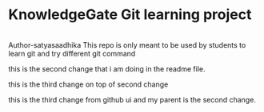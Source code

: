 # KnowledgeGate Git learning project
<br>
Author-satyasaadhika
This repo is only meant to be used by students to learn git and try different git command

this is the second change that i am doing in the readme file.

this is the third change on top of second change

this is the third change from github ui and my parent is the second change.

